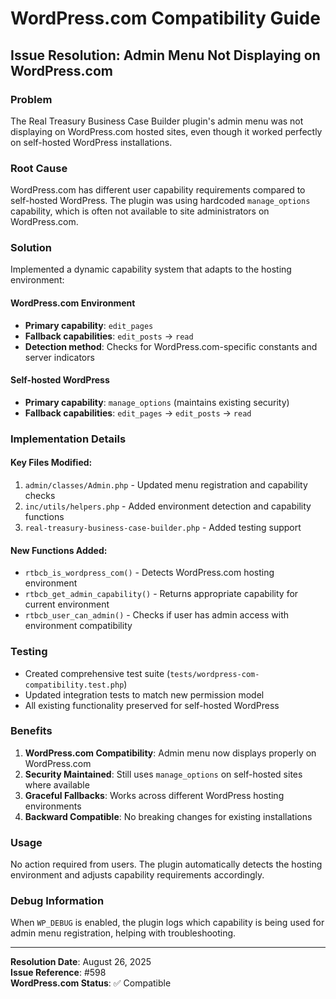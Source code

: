 # WordPress.com Compatibility Guide

## Issue Resolution: Admin Menu Not Displaying on WordPress.com

### Problem
The Real Treasury Business Case Builder plugin's admin menu was not displaying on WordPress.com hosted sites, even though it worked perfectly on self-hosted WordPress installations.

### Root Cause
WordPress.com has different user capability requirements compared to self-hosted WordPress. The plugin was using hardcoded `manage_options` capability, which is often not available to site administrators on WordPress.com.

### Solution
Implemented a dynamic capability system that adapts to the hosting environment:

#### WordPress.com Environment
- **Primary capability**: `edit_pages`
- **Fallback capabilities**: `edit_posts` → `read`
- **Detection method**: Checks for WordPress.com-specific constants and server indicators

#### Self-hosted WordPress
- **Primary capability**: `manage_options` (maintains existing security)
- **Fallback capabilities**: `edit_pages` → `edit_posts` → `read`

### Implementation Details

#### Key Files Modified:
1. `admin/classes/Admin.php` - Updated menu registration and capability checks
2. `inc/utils/helpers.php` - Added environment detection and capability functions
3. `real-treasury-business-case-builder.php` - Added testing support

#### New Functions Added:
- `rtbcb_is_wordpress_com()` - Detects WordPress.com hosting environment
- `rtbcb_get_admin_capability()` - Returns appropriate capability for current environment
- `rtbcb_user_can_admin()` - Checks if user has admin access with environment compatibility

### Testing
- Created comprehensive test suite (`tests/wordpress-com-compatibility.test.php`)
- Updated integration tests to match new permission model
- All existing functionality preserved for self-hosted WordPress

### Benefits
1. **WordPress.com Compatibility**: Admin menu now displays properly on WordPress.com
2. **Security Maintained**: Still uses `manage_options` on self-hosted sites where available
3. **Graceful Fallbacks**: Works across different WordPress hosting environments
4. **Backward Compatible**: No breaking changes for existing installations

### Usage
No action required from users. The plugin automatically detects the hosting environment and adjusts capability requirements accordingly.

### Debug Information
When `WP_DEBUG` is enabled, the plugin logs which capability is being used for admin menu registration, helping with troubleshooting.

---

**Resolution Date**: August 26, 2025  
**Issue Reference**: #598  
**WordPress.com Status**: ✅ Compatible